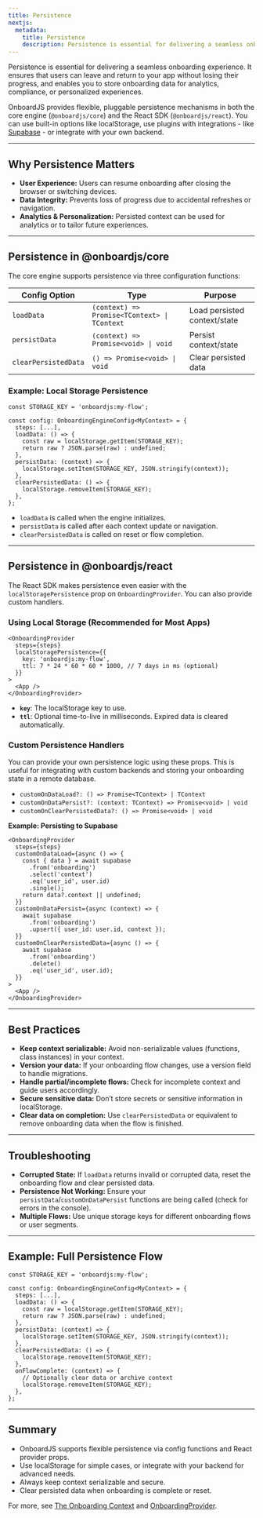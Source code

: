 ```yaml
---
title: Persistence
nextjs:
  metadata:
    title: Persistence
    description: Persistence is essential for delivering a seamless onboarding experience. OnboardJS provides flexible, pluggable persistence mechanisms in both the core engine and the React SDK.
---
```


Persistence is essential for delivering a seamless onboarding experience. It ensures that users can leave and return to your app without losing their progress, and enables you to store onboarding data for analytics, compliance, or personalized experiences.

OnboardJS provides flexible, pluggable persistence mechanisms in both the core engine (`@onboardjs/core`) and the React SDK (`@onboardjs/react`). You can use built-in options like localStorage, use plugins with integrations - like [Supabase](https://supabase.co) - or integrate with your own backend.

---

## Why Persistence Matters

- **User Experience:** Users can resume onboarding after closing the browser or switching devices.
- **Data Integrity:** Prevents loss of progress due to accidental refreshes or navigation.
- **Analytics & Personalization:** Persisted context can be used for analytics or to tailor future experiences.

---

## Persistence in **@onboardjs/core**

The core engine supports persistence via three configuration functions:

| Config Option         | Type                                              | Purpose                                 |
|---------------------- |--------------------------------------------------|-----------------------------------------|
| `loadData`            | `(context) => Promise<TContext> \| TContext`     | Load persisted context/state            |
| `persistData`         | `(context) => Promise<void> \| void`              | Persist context/state                   |
| `clearPersistedData`  | `() => Promise<void> \| void`                    | Clear persisted data                    |

### Example: Local Storage Persistence

```tsx
const STORAGE_KEY = 'onboardjs:my-flow';

const config: OnboardingEngineConfig<MyContext> = {
  steps: [...],
  loadData: () => {
    const raw = localStorage.getItem(STORAGE_KEY);
    return raw ? JSON.parse(raw) : undefined;
  },
  persistData: (context) => {
    localStorage.setItem(STORAGE_KEY, JSON.stringify(context));
  },
  clearPersistedData: () => {
    localStorage.removeItem(STORAGE_KEY);
  },
};
```

- `loadData` is called when the engine initializes.
- `persistData` is called after each context update or navigation.
- `clearPersistedData` is called on reset or flow completion.

---

## Persistence in **@onboardjs/react**

The React SDK makes persistence even easier with the `localStoragePersistence` prop on `OnboardingProvider`. You can also provide custom handlers.

### Using Local Storage (Recommended for Most Apps)

```tsx
<OnboardingProvider
  steps={steps}
  localStoragePersistence={{
    key: 'onboardjs:my-flow',
    ttl: 7 * 24 * 60 * 60 * 1000, // 7 days in ms (optional)
  }}
>
  <App />
</OnboardingProvider>
```

- **`key`**: The localStorage key to use.
- **`ttl`**: Optional time-to-live in milliseconds. Expired data is cleared automatically.

### Custom Persistence Handlers

You can provide your own persistence logic using these props. This is useful for integrating with custom backends and storing your onboarding state in a remote database.

- `customOnDataLoad?: () => Promise<TContext> | TContext`
- `customOnDataPersist?: (context: TContext) => Promise<void> | void`
- `customOnClearPersistedData?: () => Promise<void> | void`

**Example: Persisting to Supabase**

```tsx
<OnboardingProvider
  steps={steps}
  customOnDataLoad={async () => {
    const { data } = await supabase
      .from('onboarding')
      .select('context')
      .eq('user_id', user.id)
      .single();
    return data?.context || undefined;
  }}
  customOnDataPersist={async (context) => {
    await supabase
      .from('onboarding')
      .upsert({ user_id: user.id, context });
  }}
  customOnClearPersistedData={async () => {
    await supabase
      .from('onboarding')
      .delete()
      .eq('user_id', user.id);
  }}
>
  <App />
</OnboardingProvider>
```

---

## Best Practices

- **Keep context serializable:** Avoid non-serializable values (functions, class instances) in your context.
- **Version your data:** If your onboarding flow changes, use a version field to handle migrations.
- **Handle partial/incomplete flows:** Check for incomplete context and guide users accordingly.
- **Secure sensitive data:** Don’t store secrets or sensitive information in localStorage.
- **Clear data on completion:** Use `clearPersistedData` or equivalent to remove onboarding data when the flow is finished.

---

## Troubleshooting

- **Corrupted State:** If `loadData` returns invalid or corrupted data, reset the onboarding flow and clear persisted data.
- **Persistence Not Working:** Ensure your `persistData`/`customOnDataPersist` functions are being called (check for errors in the console).
- **Multiple Flows:** Use unique storage keys for different onboarding flows or user segments.

---

## Example: Full Persistence Flow

```tsx
const STORAGE_KEY = 'onboardjs:my-flow';

const config: OnboardingEngineConfig<MyContext> = {
  steps: [...],
  loadData: () => {
    const raw = localStorage.getItem(STORAGE_KEY);
    return raw ? JSON.parse(raw) : undefined;
  },
  persistData: (context) => {
    localStorage.setItem(STORAGE_KEY, JSON.stringify(context));
  },
  clearPersistedData: () => {
    localStorage.removeItem(STORAGE_KEY);
  },
  onFlowComplete: (context) => {
    // Optionally clear data or archive context
    localStorage.removeItem(STORAGE_KEY);
  },
};
```

---

## Summary

- OnboardJS supports flexible persistence via config functions and React provider props.
- Use localStorage for simple cases, or integrate with your backend for advanced needs.
- Always keep context serializable and secure.
- Clear persisted data when onboarding is complete or reset.

For more, see [The Onboarding Context](/onboarding-context) and [OnboardingProvider](/react/onboarding-provider).
